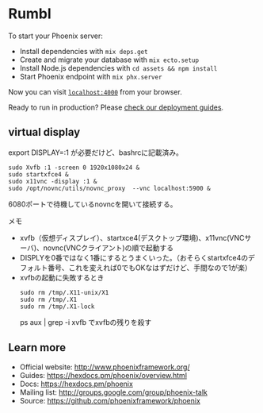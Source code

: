 # Rumbl

To start your Phoenix server:

  * Install dependencies with `mix deps.get`
  * Create and migrate your database with `mix ecto.setup`
  * Install Node.js dependencies with `cd assets && npm install`
  * Start Phoenix endpoint with `mix phx.server`

Now you can visit [`localhost:4000`](http://localhost:4000) from your browser.

Ready to run in production? Please [check our deployment guides](https://hexdocs.pm/phoenix/deployment.html).


## virtual display

export DISPLAY=:1
が必要だけど、bashrcに記載済み。

```
sudo Xvfb :1 -screen 0 1920x1080x24 &
sudo startxfce4 &
sudo x11vnc -display :1 &
sudo /opt/novnc/utils/novnc_proxy  --vnc localhost:5900 &
```

6080ポートで待機しているnovncを開いて接続する。

メモ
* xvfb（仮想ディスプレイ）、startxce4(デスクトップ環境)、x11vnc(VNCサーバ)、novnc(VNCクライアント)の順で起動する
* DISPLYを0番ではなく1番にするとうまくいった。（おそらくstartxfce4のデフォルト番号、これを変えれば0でもOKなはずだけど、手間なので1が楽）
* xvfbの起動に失敗するとき
  ```
  sudo rm /tmp/.X11-unix/X1
  sudo rm /tmp/.X1
  sudo rm /tmp/.X1-lock
  ```
  ps aux | grep -i xvfb
  でxvfbの残りを殺す

## Learn more

  * Official website: http://www.phoenixframework.org/
  * Guides: https://hexdocs.pm/phoenix/overview.html
  * Docs: https://hexdocs.pm/phoenix
  * Mailing list: http://groups.google.com/group/phoenix-talk
  * Source: https://github.com/phoenixframework/phoenix
